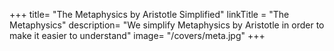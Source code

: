 +++
title= "The Metaphysics by Aristotle Simplified"
linkTitle = "The Metaphysics"
description= "We simplify Metaphysics by Aristotle in order to make it easier to understand"
image= "/covers/meta.jpg"
+++
